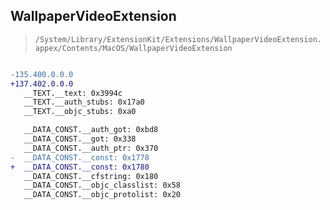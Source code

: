 ## WallpaperVideoExtension

> `/System/Library/ExtensionKit/Extensions/WallpaperVideoExtension.appex/Contents/MacOS/WallpaperVideoExtension`

```diff

-135.400.0.0.0
+137.402.0.0.0
   __TEXT.__text: 0x3994c
   __TEXT.__auth_stubs: 0x17a0
   __TEXT.__objc_stubs: 0xa0

   __DATA_CONST.__auth_got: 0xbd8
   __DATA_CONST.__got: 0x338
   __DATA_CONST.__auth_ptr: 0x370
-  __DATA_CONST.__const: 0x1778
+  __DATA_CONST.__const: 0x1780
   __DATA_CONST.__cfstring: 0x180
   __DATA_CONST.__objc_classlist: 0x58
   __DATA_CONST.__objc_protolist: 0x20

```
